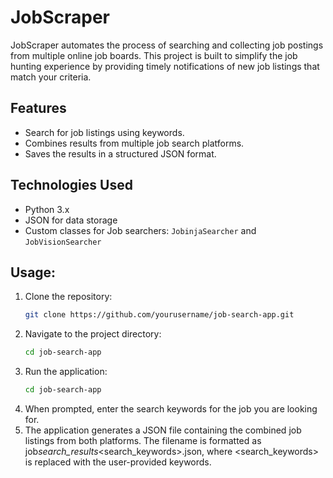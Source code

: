 # JobScraper

JobScraper automates the process of searching and collecting job postings from multiple online job boards. This project is built to simplify the job hunting experience by providing timely notifications of new job listings that match your criteria.

## Features

- Search for job listings using keywords.
- Combines results from multiple job search platforms.
- Saves the results in a structured JSON format.

## Technologies Used

- Python 3.x
- JSON for data storage
- Custom classes for Job searchers: `JobinjaSearcher` and `JobVisionSearcher`

## Usage:

1. Clone the repository:
   ```bash
   git clone https://github.com/yourusername/job-search-app.git
   ```
2. Navigate to the project directory:
   ```bash
   cd job-search-app
   ```
3. Run the application:
   ```bash
   cd job-search-app
   ```
4. When prompted, enter the search keywords for the job you are looking for.
5. The application generates a JSON file containing the combined job listings from both platforms.
   The filename is formatted as job*search_results*<search_keywords>.json, where <search_keywords> is replaced with the user-provided keywords.
